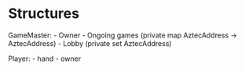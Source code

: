# Structures

GameMaster:
    - Owner
    - Ongoing games (private map AztecAddress -> AztecAddress)
    - Lobby (private set AztecAddress)
  
Player:
    - hand
    - owner
